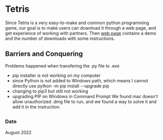 # Tetris
Since Tetris is a very easy-to-make and common python programming game, our goal is to make users can download it through a web page, and get experience of working with partners. 
Then [web page](https://github.com/bobhaotian/Tetris/blob/e4cc433a4783a7cb588d072bbc98bd83fd369201/Web_page.md) contains a demo and the number of downloads with some instructions. 
## Barriers and Conquering
Problems happened when transfering the .py file to .exe 
- pip installer is not working on my computer
- since Python is not added to Windows path, which means I cannot directly use python -m pip install --upgrade pip
- changing to pip3 but still not working
- upgrading PIP on Windows in Command Prompt 
We found mac doesn't allow unauthorized .dmg file to run, and we found a way to solve it and add it in the instruction.
##
### Date
August 2022
